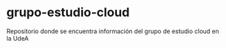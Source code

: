 # grupo-estudio-cloud
Repositorio donde se encuentra información del grupo de estudio cloud en la UdeA
